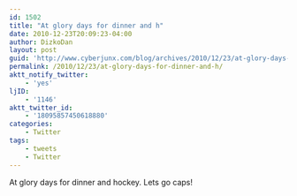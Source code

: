 ```yaml
---
id: 1502
title: "At glory days for dinner and h"
date: 2010-12-23T20:09:23-04:00
author: DizkoDan
layout: post
guid: 'http://www.cyberjunx.com/blog/archives/2010/12/23/at-glory-days-for-dinner-and-h/'
permalink: /2010/12/23/at-glory-days-for-dinner-and-h/
aktt_notify_twitter:
    - 'yes'
ljID:
    - '1146'
aktt_twitter_id:
    - '18095857450618880'
categories:
    - Twitter
tags:
    - tweets
    - Twitter
---
```


At glory days for dinner and hockey. Lets go caps!
